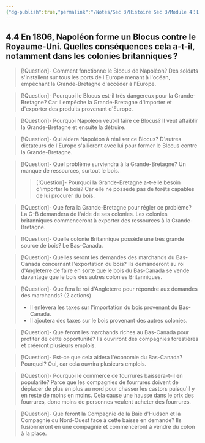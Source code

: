 ```yaml
---
{"dg-publish":true,"permalink":"/Notes/Sec 3/Histoire Sec 3/Module 4：Les revendications et la montée du nationalisme canadien et anglais/4.4 Blocus de Napoléon 1806/"}
---
```



## 4.4 En 1806, Napoléon forme un Blocus contre le Royaume-Uni. Quelles conséquences cela a-t-il, notamment dans les colonies britanniques ?

>[!Question]- Comment fonctionne le Blocus de Napoléon?
>Des soldats s'installent sur tous les ports de l'Europe menant à l'océan, empêchant la Grande-Bretagne d'accéder à l'Europe.

>[!Question]- Pourquoi le Blocus est-il très dangereux pour la Grande-Bretagne?
>Car il empêche la Grande-Bretagne d'importer et d'exporter des produits provenant d'Europe.

>[!Question]- Pourquoi Napoléon veut-il faire ce Blocus?
>Il veut affaiblir la Grande-Bretagne et ensuite la détruire.

>[!Question]- Qui aidera Napoléon à réaliser ce Blocus?
>D'autres dictateurs de l'Europe s'allieront avec lui pour former le Blocus contre la Grande-Bretagne.

>[!Question]- Quel problème surviendra à la Grande-Bretagne?
>Un manque de ressources, surtout le bois.
>>[!Question]- Pourquoi la Grande-Bretagne a-t-elle besoin d'importer le bois?
>>Car elle ne possède pas de forêts capables de lui procurer du bois.

>[!Question]- Que fera la Grande-Bretagne pour régler ce problème?
>La G-B demandera de l'aide de ses colonies. Les colonies britanniques commenceront à exporter des ressources à la Grande-Bretagne.

>[!Question]- Quelle colonie Britannique possède une très grande source de bois?
>Le Bas-Canada.

>[!Question]- Quelles seront les demandes des marchands du Bas-Canada concernant l'exportation du bois?
>Ils demanderont au roi d'Angleterre de faire en sorte que le bois du Bas-Canada se vende davantage que le bois des autres colonies Britanniques.

>[!Question]- Que fera le roi d'Angleterre pour répondre aux demandes des marchands? (2 actions)
>- Il enlèvera les taxes sur l'importation du bois provenant du Bas-Canada.
>- Il ajoutera des taxes sur le bois provenant des autres colonies.

>[!Question]- Que feront les marchands riches au Bas-Canada pour profiter de cette opportunité?
>Ils ouvriront des compagnies forestières et créeront plusieurs emplois.

>[!Question]- Est-ce que cela aidera l'économie du Bas-Canada? Pourquoi?
>Oui, car cela ouvrira plusieurs emplois.

>[!Question]- Pourquoi le commerce de fourrures baissera-t-il en popularité?
>Parce que les compagnies de fourrures doivent de déplacer de plus en plus au nord pour chasser les castors puisqu'il y en reste de moins en moins.
>Cela cause une hausse dans le prix des fourrures, donc moins de personnes veulent acheter des fourrures.

>[!Question]- Que feront la Compagnie de la Baie d'Hudson et la Compagnie du Nord-Ouest face à cette baisse en demande?
>Ils fusionneront en une compagnie et commenceront à vendre du coton à la place.
